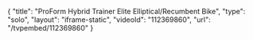 {
    "title": "ProForm Hybrid Trainer Elite Elliptical\/Recumbent Bike",
    "type": "solo",
    "layout": "iframe-static",
    "videoId": "112369860",
    "url": "\/tvpembed\/112369860"
}